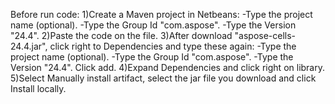 Before run code:
1)Create a Maven project in Netbeans:
-Type the project name (optional).
-Type the Group Id "com.aspose".
-Type the Version "24.4".
2)Paste the code on the file.
3)After download "aspose-cells-24.4.jar", click right to Dependencies and type these again:
-Type the project name (optional).
-Type the Group Id "com.aspose".
-Type the Version "24.4".
Click add.
4)Expand Dependencies and click right on library.
5)Select Manually install artifact, select the jar file you download and click Install locally.
